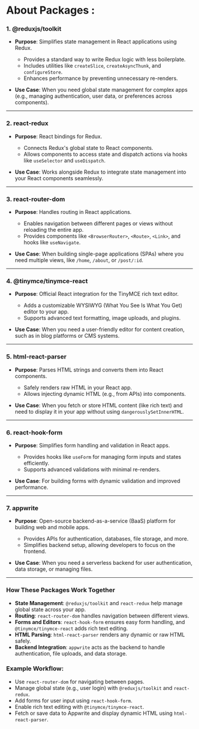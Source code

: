 # About Packages :

### **1. @reduxjs/toolkit**
- **Purpose**: Simplifies state management in React applications using Redux.

  - Provides a standard way to write Redux logic with less boilerplate.
  - Includes utilities like `createSlice`, `createAsyncThunk`, and `configureStore`.
  - Enhances performance by preventing unnecessary re-renders.
- **Use Case**: When you need global state management for complex apps (e.g., managing authentication, user data, or preferences across components).

---

### **2. react-redux**
- **Purpose**: React bindings for Redux.

  - Connects Redux's global state to React components.
  - Allows components to access state and dispatch actions via hooks like `useSelector` and `useDispatch`.
- **Use Case**: Works alongside Redux to integrate state management into your React components seamlessly.

---

### **3. react-router-dom**
- **Purpose**: Handles routing in React applications.

  - Enables navigation between different pages or views without reloading the entire app.
  - Provides components like `<BrowserRouter>`, `<Route>`, `<Link>`, and hooks like `useNavigate`.
- **Use Case**: When building single-page applications (SPAs) where you need multiple views, like `/home`, `/about`, or `/post/:id`.

---

### **4. @tinymce/tinymce-react**
- **Purpose**: Official React integration for the TinyMCE rich text editor.

  - Adds a customizable WYSIWYG (What You See Is What You Get) editor to your app.
  - Supports advanced text formatting, image uploads, and plugins.
- **Use Case**: When you need a user-friendly editor for content creation, such as in blog platforms or CMS systems.

---

### **5. html-react-parser**
- **Purpose**: Parses HTML strings and converts them into React components.

  - Safely renders raw HTML in your React app.
  - Allows injecting dynamic HTML (e.g., from APIs) into components.
- **Use Case**: When you fetch or store HTML content (like rich text) and need to display it in your app without using `dangerouslySetInnerHTML`.

---

### **6. react-hook-form**
- **Purpose**: Simplifies form handling and validation in React apps.

  - Provides hooks like `useForm` for managing form inputs and states efficiently.
  - Supports advanced validations with minimal re-renders.
- **Use Case**: For building forms with dynamic validation and improved performance.

---

### **7. appwrite**
- **Purpose**: Open-source backend-as-a-service (BaaS) platform for building web and mobile apps.

  - Provides APIs for authentication, databases, file storage, and more.
  - Simplifies backend setup, allowing developers to focus on the frontend.
- **Use Case**: When you need a serverless backend for user authentication, data storage, or managing files.

---

### **How These Packages Work Together**
- **State Management**: `@reduxjs/toolkit` and `react-redux` help manage global state across your app.
- **Routing**: `react-router-dom` handles navigation between different views.
- **Forms and Editors**: `react-hook-form` ensures easy form handling, and `@tinymce/tinymce-react` adds rich text editing.
- **HTML Parsing**: `html-react-parser` renders any dynamic or raw HTML safely.
- **Backend Integration**: `appwrite` acts as the backend to handle authentication, file uploads, and data storage.

### **Example Workflow**:
- Use `react-router-dom` for navigating between pages.
- Manage global state (e.g., user login) with `@reduxjs/toolkit` and `react-redux`.
- Add forms for user input using `react-hook-form`.
- Enable rich text editing with `@tinymce/tinymce-react`.
- Fetch or save data to Appwrite and display dynamic HTML using `html-react-parser`. 

